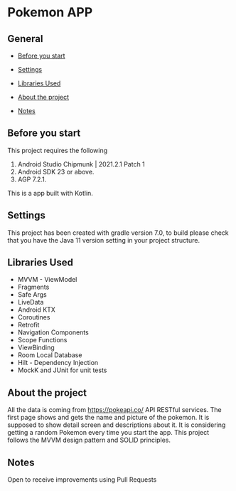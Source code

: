 # Pokemon APP

## General

- [Before you start](#before-you-start)

- [Settings](#settings)

- [Libraries Used](#libraries-used)

- [About the project](#about-the-project)

- [Notes](#notes)

## Before you start
This project requires the following

1. Android Studio Chipmunk | 2021.2.1 Patch 1
2. Android SDK 23 or above.
3. AGP 7.2.1.

This is a app built with Kotlin.

## Settings

This project has been created with gradle version 7.0, to build please check that you have the Java 11 version setting in your project structure.

## Libraries Used
- MVVM - ViewModel
- Fragments
- Safe Args
- LiveData
- Android KTX
- Coroutines
- Retrofit
- Navigation Components
- Scope Functions
- ViewBinding
- Room Local Database
- Hilt - Dependency Injection
- MockK and JUnit for unit tests

## About the project
All the data is coming from https://pokeapi.co/ API RESTful services.
The first page shows and gets the name and picture of the pokemon. It is supposed to show detail screen and descriptions about it.
It is considering getting a random Pokemon every time you start the app.
This project follows the MVVM design pattern and SOLID principles.

## Notes
Open to receive improvements using Pull Requests